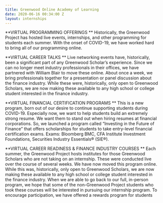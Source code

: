 ```yaml
---
title: Greenwood Online Academy of Learning
date: 2020-06-16 00:34:00 Z
layout: internships
---
```


**VIRTUAL PROGRAMMING OFFERINGS
**
Historically, the Greenwood Project has hosted live events, internships, and other programming for students
each summer. With the onset of COVID-19, we have worked hard to bring all of our programming online.

**VIRTUAL CAREER TALKS
**
Live networking events have, historically, been a
significant part of any Greenwood Scholar’s
experience. Since we can no longer meet industry
professionals in their offices, we have partnered with
William Blair to move these online. About once a
week, we bring professionals together for a
presentation or panel discussion about the finance
industry. While these were, historically, only open to
Greenwood Scholars, we are now making these
available to any high school or college student
interested in the finance industry.

**VIRTUAL FINANCIAL CERTIFICATION PROGRAMS
**
This is a new program, born out of our desire to
continue supporting students during COVID-19.
Especially now, we want to help students build an
extremely strong resume. We want them to stand out
when hiring resumes at financial corporations. So, we
launched a program called “Investing in the Future of
Finance” that offers scholarships for students to take
entry-level financial certification exams. Exams:
Bloomberg BMC, CFA Institute Investment Foundations,
Securities Industry Essentials® (SIE®).

**VIRTUAL CAREER READINESS & FINANCE INDUSTRY COURSES
**
Each summer, the Greenwood Project hosts institutes for
those Greenwood Scholars who are not taking on an
internship. These were conducted live over the course of
several weeks. We have now moved this program online.
While this was, historically, only open to Greenwood
Scholars, we are now making these available to any high
school or college student interested in the finance industry.
When we are able to go back to our full, in-person program,
we hope that some of the non-Greenwood Project students
who took these courses will be interested in pursuing our
internship program. To encourage participation, we have
offered a rewards program for students
